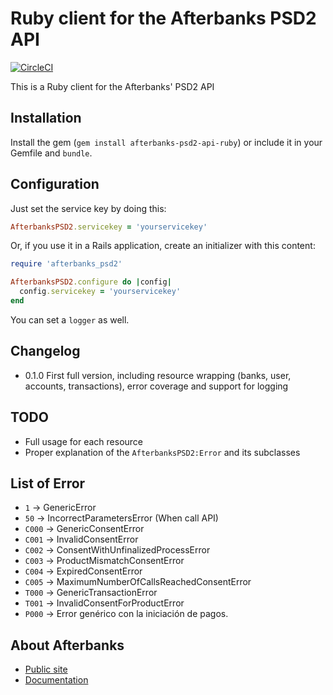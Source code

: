 # Ruby client for the Afterbanks PSD2 API

[![CircleCI](https://circleci.com/gh/quipuapp/afterbanks-psd2-api-ruby.svg?style=shield)](https://circleci.com/gh/quipuapp/afterbanks-psd2-api-ruby)

This is a Ruby client for the Afterbanks' PSD2 API

Installation
---------

Install the gem (`gem install afterbanks-psd2-api-ruby`) or include it in your Gemfile and `bundle`.

Configuration
---------

Just set the service key by doing this:

```ruby
AfterbanksPSD2.servicekey = 'yourservicekey'
```

Or, if you use it in a Rails application, create an initializer with this content:

```ruby
require 'afterbanks_psd2'

AfterbanksPSD2.configure do |config|
  config.servicekey = 'yourservicekey'
end
```

You can set a `logger` as well.

Changelog
---------

* 0.1.0 First full version, including resource wrapping (banks, user, accounts, transactions), error coverage and support for logging

TODO
----

* Full usage for each resource
* Proper explanation of the `AfterbanksPSD2:Error` and its subclasses

List of Error
------------

 *    `1` -> GenericError
 *   `50` -> IncorrectParametersError (When call API)
 * `C000` -> GenericConsentError
 * `C001` -> InvalidConsentError
 * `C002` -> ConsentWithUnfinalizedProcessError
 * `C003` -> ProductMismatchConsentError
 * `C004` -> ExpiredConsentError
 * `C005` -> MaximumNumberOfCallsReachedConsentError
 * `T000` -> GenericTransactionError
 * `T001` -> InvalidConsentForProductError
 * `P000` -> Error genérico con la iniciación de pagos.



About Afterbanks
------------

* [Public site](https://www.afterbanks.com)
* [Documentation](https://app.swaggerhub.com/apis/Afterbanks/Afterbanks-PSD2-ES)
